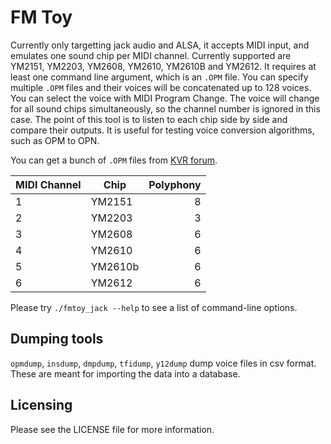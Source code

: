 FM Toy
========

Currently only targetting jack audio and ALSA, it accepts MIDI input, and emulates one sound chip per MIDI channel. Currently supported are YM2151, YM2203, YM2608, YM2610, YM2610B and YM2612. It requires at least one command line argument, which is an `.OPM` file. You can specify multiple `.OPM` files and their voices will be concatenated up to 128 voices. You can select the voice with MIDI Program Change. The voice will change for all sound chips simultaneously, so the channel number is ignored in this case. The point of this tool is to listen to each chip side by side and compare their outputs. It is useful for testing voice conversion algorithms, such as OPM to OPN.

You can get a bunch of `.OPM` files from [KVR forum](https://www.kvraudio.com/forum/viewtopic.php?t=277864).

| MIDI Channel  | Chip      | Polyphony |
| ------------- |-----------|----------:|
| 1             | YM2151    |         8 |
| 2             | YM2203    |         3 |
| 3             | YM2608    |         6 |
| 4             | YM2610    |         6 |
| 5             | YM2610b   |         6 |
| 6             | YM2612    |         6 |

Please try `./fmtoy_jack --help` to see a list of command-line options.

Dumping tools
-------------
`opmdump`, `insdump`, `dmpdump`, `tfidump`, `y12dump` dump voice files in csv format. These are meant for importing the data into a database.

Licensing
---------

Please see the LICENSE file for more information.
